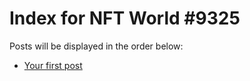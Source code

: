 # Index for NFT World #9325
Posts will be displayed in the order below:

- [Your first post](./001-first.md)

